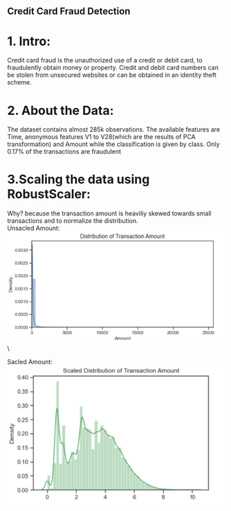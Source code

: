 ## Credit Card Fraud Detection
# 1. Intro:
Credit card fraud is the unauthorized use of a credit or debit card, to fraudulently obtain money or property. Credit and debit card numbers can be stolen from unsecured websites or can be obtained in an identity theft scheme.
# 2. About the Data:
The dataset contains almost 285k observations. The available features are Time, anonymous features V1 to V28(which are the results of PCA transformation) and Amount while the classification is given by class. Only 0.17% of the transactions are fraudulent
# 3.Scaling the data using RobustScaler:
Why? because the transaction amount is heaviliy skewed towards small transactions and to normalize the distribution.\
Unsacled Amount:
![Unsacled Amount](https://github.com/ZiyadAlmatrafi/Data-science/blob/master/FinalProject/unsacledAmount.PNG)\

Sacled Amount:\
![Sacled Amount](https://github.com/ZiyadAlmatrafi/Data-science/blob/master/FinalProject/scalcedAmount.PNG)
